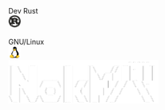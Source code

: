 <div style="display: inline_block">
<span>Dev Rust</span>
<br>
<img width="25px" src="rust.png">
<br>
<br>
<span>GNU/Linux</span>
<br>
<img width="25px" src="linux.png">
<br>
<img width="300px" src="nokyr.png">

</div>
